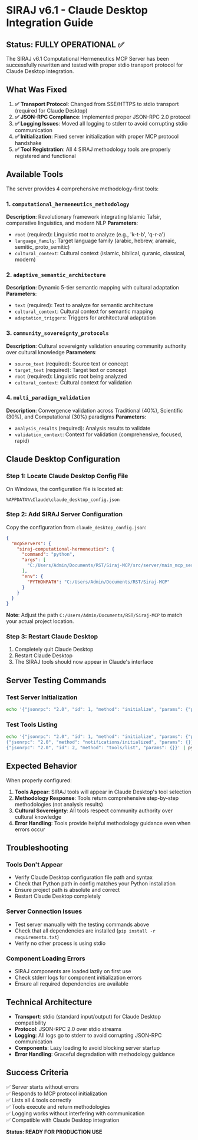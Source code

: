 # SIRAJ v6.1 - Claude Desktop Integration Guide

## Status: FULLY OPERATIONAL ✅

The SIRAJ v6.1 Computational Hermeneutics MCP Server has been successfully rewritten and tested with proper stdio transport protocol for Claude Desktop integration.

## What Was Fixed

1. **✅ Transport Protocol**: Changed from SSE/HTTPS to stdio transport (required for Claude Desktop)
2. **✅ JSON-RPC Compliance**: Implemented proper JSON-RPC 2.0 protocol
3. **✅ Logging Issues**: Moved all logging to stderr to avoid corrupting stdio communication
4. **✅ Initialization**: Fixed server initialization with proper MCP protocol handshake
5. **✅ Tool Registration**: All 4 SIRAJ methodology tools are properly registered and functional

## Available Tools

The server provides 4 comprehensive methodology-first tools:

### 1. `computational_hermeneutics_methodology`
**Description**: Revolutionary framework integrating Islamic Tafsir, comparative linguistics, and modern NLP
**Parameters**: 
- `root` (required): Linguistic root to analyze (e.g., 'k-t-b', 'q-r-a')
- `language_family`: Target language family (arabic, hebrew, aramaic, semitic, proto_semitic)
- `cultural_context`: Cultural context (islamic, biblical, quranic, classical, modern)

### 2. `adaptive_semantic_architecture`
**Description**: Dynamic 5-tier semantic mapping with cultural adaptation
**Parameters**:
- `text` (required): Text to analyze for semantic architecture
- `cultural_context`: Cultural context for semantic mapping
- `adaptation_triggers`: Triggers for architectural adaptation

### 3. `community_sovereignty_protocols`
**Description**: Cultural sovereignty validation ensuring community authority over cultural knowledge
**Parameters**:
- `source_text` (required): Source text or concept
- `target_text` (required): Target text or concept  
- `root` (required): Linguistic root being analyzed
- `cultural_context`: Cultural context for validation

### 4. `multi_paradigm_validation`
**Description**: Convergence validation across Traditional (40%), Scientific (30%), and Computational (30%) paradigms
**Parameters**:
- `analysis_results` (required): Analysis results to validate
- `validation_context`: Context for validation (comprehensive, focused, rapid)

## Claude Desktop Configuration

### Step 1: Locate Claude Desktop Config File

On Windows, the configuration file is located at:
```
%APPDATA%\Claude\claude_desktop_config.json
```

### Step 2: Add SIRAJ Server Configuration

Copy the configuration from `claude_desktop_config.json`:

```json
{
  "mcpServers": {
    "siraj-computational-hermeneutics": {
      "command": "python",
      "args": [
        "C:/Users/Admin/Documents/RST/Siraj-MCP/src/server/main_mcp_server.py"
      ],
      "env": {
        "PYTHONPATH": "C:/Users/Admin/Documents/RST/Siraj-MCP"
      }
    }
  }
}
```

**Note**: Adjust the path `C:/Users/Admin/Documents/RST/Siraj-MCP` to match your actual project location.

### Step 3: Restart Claude Desktop

1. Completely quit Claude Desktop
2. Restart Claude Desktop
3. The SIRAJ tools should now appear in Claude's interface

## Server Testing Commands

### Test Server Initialization
```bash
echo '{"jsonrpc": "2.0", "id": 1, "method": "initialize", "params": {"protocolVersion": "2024-11-05", "capabilities": {}, "clientInfo": {"name": "claude-desktop", "version": "1.0"}}}' | python src/server/main_mcp_server.py
```

### Test Tools Listing
```bash
echo '{"jsonrpc": "2.0", "id": 1, "method": "initialize", "params": {"protocolVersion": "2024-11-05", "capabilities": {}, "clientInfo": {"name": "claude-desktop", "version": "1.0"}}}
{"jsonrpc": "2.0", "method": "notifications/initialized", "params": {}}
{"jsonrpc": "2.0", "id": 2, "method": "tools/list", "params": {}}' | python src/server/main_mcp_server.py
```

## Expected Behavior

When properly configured:

1. **Tools Appear**: SIRAJ tools will appear in Claude Desktop's tool selection
2. **Methodology Response**: Tools return comprehensive step-by-step methodologies (not analysis results)
3. **Cultural Sovereignty**: All tools respect community authority over cultural knowledge
4. **Error Handling**: Tools provide helpful methodology guidance even when errors occur

## Troubleshooting

### Tools Don't Appear
- Verify Claude Desktop configuration file path and syntax
- Check that Python path in config matches your Python installation
- Ensure project path is absolute and correct
- Restart Claude Desktop completely

### Server Connection Issues
- Test server manually with the testing commands above
- Check that all dependencies are installed (`pip install -r requirements.txt`)
- Verify no other process is using stdio

### Component Loading Errors
- SIRAJ components are loaded lazily on first use
- Check stderr logs for component initialization errors
- Ensure all required dependencies are available

## Technical Architecture

- **Transport**: stdio (standard input/output) for Claude Desktop compatibility
- **Protocol**: JSON-RPC 2.0 over stdio streams
- **Logging**: All logs go to stderr to avoid corrupting JSON-RPC communication
- **Components**: Lazy loading to avoid blocking server startup
- **Error Handling**: Graceful degradation with methodology guidance

## Success Criteria

✅ Server starts without errors  
✅ Responds to MCP protocol initialization  
✅ Lists all 4 tools correctly  
✅ Tools execute and return methodologies  
✅ Logging works without interfering with communication  
✅ Compatible with Claude Desktop integration  

**Status: READY FOR PRODUCTION USE**